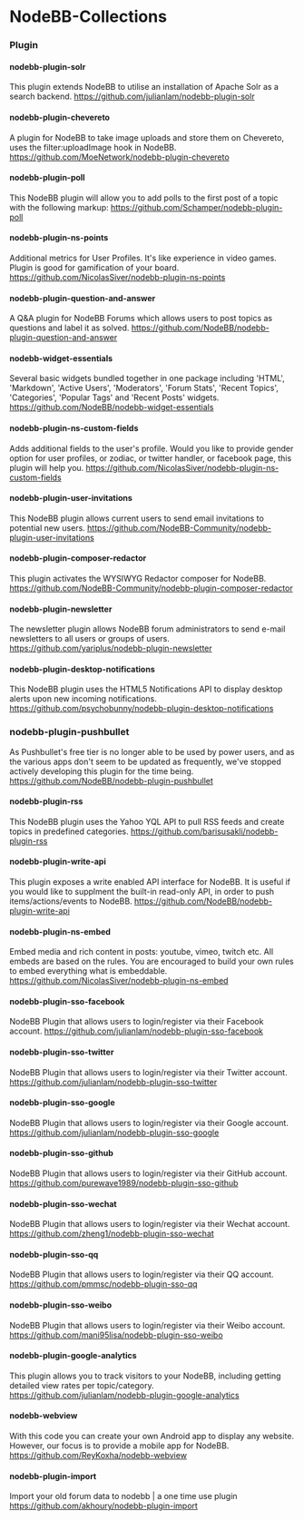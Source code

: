 # NodeBB-Collections

### Plugin

#### nodebb-plugin-solr
This plugin extends NodeBB to utilise an installation of Apache Solr as a search backend.
https://github.com/julianlam/nodebb-plugin-solr

#### nodebb-plugin-chevereto
A plugin for NodeBB to take image uploads and store them on Chevereto, uses the filter:uploadImage hook in NodeBB.
https://github.com/MoeNetwork/nodebb-plugin-chevereto

#### nodebb-plugin-poll
This NodeBB plugin will allow you to add polls to the first post of a topic with the following markup:
https://github.com/Schamper/nodebb-plugin-poll

#### nodebb-plugin-ns-points
Additional metrics for User Profiles. It's like experience in video games. Plugin is good for gamification of your board.
https://github.com/NicolasSiver/nodebb-plugin-ns-points

#### nodebb-plugin-question-and-answer
A Q&A plugin for NodeBB Forums which allows users to post topics as questions and label it as solved.
https://github.com/NodeBB/nodebb-plugin-question-and-answer

#### nodebb-widget-essentials
Several basic widgets bundled together in one package including 'HTML', 'Markdown', 'Active Users', 'Moderators', 'Forum Stats', 'Recent Topics', 'Categories', 'Popular Tags' and 'Recent Posts' widgets.
https://github.com/NodeBB/nodebb-widget-essentials

#### nodebb-plugin-ns-custom-fields
Adds additional fields to the user's profile. Would you like to provide gender option for user profiles, or zodiac, or twitter handler, or facebook page, this plugin will help you.
https://github.com/NicolasSiver/nodebb-plugin-ns-custom-fields

#### nodebb-plugin-user-invitations
This NodeBB plugin allows current users to send email invitations to potential new users.
https://github.com/NodeBB-Community/nodebb-plugin-user-invitations

#### nodebb-plugin-composer-redactor
This plugin activates the WYSIWYG Redactor composer for NodeBB.
https://github.com/NodeBB-Community/nodebb-plugin-composer-redactor

#### nodebb-plugin-newsletter
The newsletter plugin allows NodeBB forum administrators to send e-mail newsletters to all users or groups of users.
https://github.com/yariplus/nodebb-plugin-newsletter

#### nodebb-plugin-desktop-notifications
This NodeBB plugin uses the HTML5 Notifications API to display desktop alerts upon new incoming notifications.
https://github.com/psychobunny/nodebb-plugin-desktop-notifications

### nodebb-plugin-pushbullet
As Pushbullet's free tier is no longer able to be used by power users, and as the various apps don't seem to be updated as frequently, we've stopped actively developing this plugin for the time being.
https://github.com/NodeBB/nodebb-plugin-pushbullet

#### nodebb-plugin-rss
This NodeBB plugin uses the Yahoo YQL API to pull RSS feeds and create topics in predefined categories.
https://github.com/barisusakli/nodebb-plugin-rss

#### nodebb-plugin-write-api
This plugin exposes a write enabled API interface for NodeBB. It is useful if you would like to supplment the built-in read-only API, in order to push items/actions/events to NodeBB.
https://github.com/NodeBB/nodebb-plugin-write-api

#### nodebb-plugin-ns-embed
Embed media and rich content in posts: youtube, vimeo, twitch etc. All embeds are based on the rules. You are encouraged to build your own rules to embed everything what is embeddable.
https://github.com/NicolasSiver/nodebb-plugin-ns-embed

#### nodebb-plugin-sso-facebook
NodeBB Plugin that allows users to login/register via their Facebook account.
https://github.com/julianlam/nodebb-plugin-sso-facebook

#### nodebb-plugin-sso-twitter
NodeBB Plugin that allows users to login/register via their Twitter account.
https://github.com/julianlam/nodebb-plugin-sso-twitter

#### nodebb-plugin-sso-google
NodeBB Plugin that allows users to login/register via their Google account.
https://github.com/julianlam/nodebb-plugin-sso-google

#### nodebb-plugin-sso-github
NodeBB Plugin that allows users to login/register via their GitHub account.
https://github.com/purewave1989/nodebb-plugin-sso-github

#### nodebb-plugin-sso-wechat
NodeBB Plugin that allows users to login/register via their Wechat account.
https://github.com/zheng1/nodebb-plugin-sso-wechat

#### nodebb-plugin-sso-qq
NodeBB Plugin that allows users to login/register via their QQ account.
https://github.com/pmmsc/nodebb-plugin-sso-qq

#### nodebb-plugin-sso-weibo
NodeBB Plugin that allows users to login/register via their Weibo account.
https://github.com/mani95lisa/nodebb-plugin-sso-weibo

#### nodebb-plugin-google-analytics
This plugin allows you to track visitors to your NodeBB, including getting detailed view rates per topic/category.
https://github.com/julianlam/nodebb-plugin-google-analytics

#### nodebb-webview
With this code you can create your own Android app to display any website. However, our focus is to provide a mobile app for NodeBB.
https://github.com/ReyKoxha/nodebb-webview

#### nodebb-plugin-import
Import your old forum data to nodebb | a one time use plugin
https://github.com/akhoury/nodebb-plugin-import

